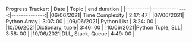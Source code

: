 Progress Tracker: 
| Date     |      Topic      |  end duration |
|----------|:---------------:|--------------:|
|06/06/2021| Time Complexity |    2:17: 47   |
|07/06/2021|   Python Array  |    3:07: 00   |
|09/06/2021|   Python List   |    3:24: 00   |
|10/06/2021|Dictionary, tuple|    3:46: 00   |
|10/06/2021|Python Tuple, SLL|    3:58: 00   |
|10/06/2021|DLL, Stack, Queue|    4:49: 00   |
